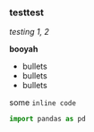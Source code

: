 ### testtest


*testing 1, 2*

**booyah**

* bullets
* bullets
* bullets

some `inline code`

```python
import pandas as pd
```
